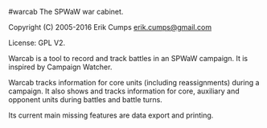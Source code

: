 #warcab
The SPWaW war cabinet.

Copyright (C) 2005-2016 Erik Cumps <erik.cumps@gmail.com>

License: GPL V2.

Warcab is a tool to record and track battles in an SPWaW campaign.
It is inspired by Campaign Watcher.

Warcab tracks information for core units (including reassignments)
during a campaign. It also shows and tracks information for core,
auxiliary and opponent units during battles and battle turns.

Its current main missing features are data export and printing.
